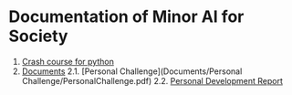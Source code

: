 # Documentation of Minor AI for Society
1. [Crash course for python](PythonCR/main.py)
2. [Documents](Documents/)
  2.1. [Personal Challenge](Documents/Personal Challenge/PersonalChallenge.pdf)
  2.2. [Personal Development Report](Documents/PDR/PDR.pdf)
